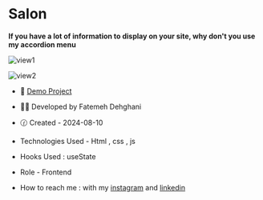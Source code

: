 # Salon

**If you have a lot of information to display on your site, why don't you use my accordion menu**

![view1](https://github.com/user-attachments/assets/6789665b-97e4-437d-8846-3f34839984db)

![view2](https://github.com/user-attachments/assets/8f097017-5f84-436b-b344-e980b3f4d874)

- 🐾 [Demo Project](https://ftmdhn.github.io/project-1/)

- 👩‍💻 Developed by Fatemeh Dehghani 

- 🕜 Created - 2024-08-10

- Technologies Used - Html , css , js

- Hooks Used : useState 

- Role - Frontend

- How to reach me : with my [instagram](https://www.instagram.com/ftm.dehgni/) and [linkedin](https://www.linkedin.com/in/fatemeh-dehghani-060973314/)

